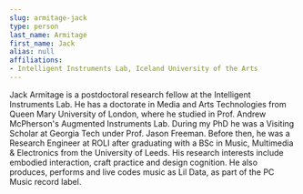 ```yaml
---
slug: armitage-jack
type: person
last_name: Armitage
first_name: Jack
alias: null
affiliations:
- Intelligent Instruments Lab, Iceland University of the Arts
---
```


Jack Armitage is a postdoctoral research fellow at the Intelligent Instruments Lab. He has a doctorate in Media and Arts Technologies from Queen Mary University of London, where he studied in Prof. Andrew McPherson's Augmented Instruments Lab. During my PhD he was a Visiting Scholar at Georgia Tech under Prof. Jason Freeman. Before then, he was a Research Engineer at ROLI after graduating with a BSc in Music, Multimedia & Electronics from the University of Leeds. His research interests include embodied interaction, craft practice and design cognition. He also produces, performs and live codes music as Lil Data, as part of the PC Music record label.